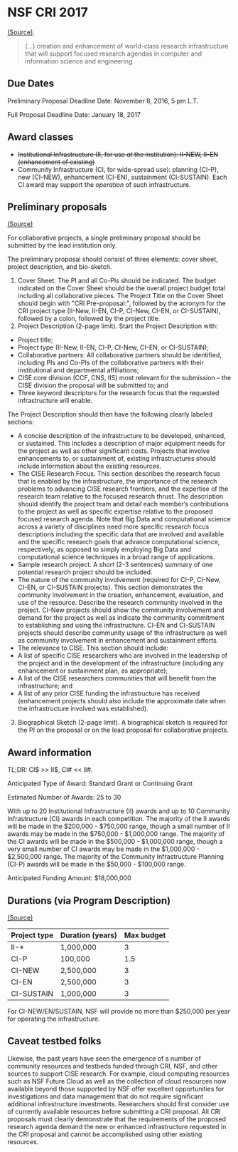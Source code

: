 # NSF CRI 2017
[(Source)](https://www.nsf.gov/funding/pgm_summ.jsp?pims_id=12810).

> (...) creation and enhancement of world-class research infrastructure that will support focused research agendas in computer and information science and engineering

## Due Dates

Preliminary Proposal Deadline Date: November 8, 2016, 5 pm L.T.

Full Proposal Deadline Date: January 18, 2017


## Award classes

* ~~Institutional Infrastructure (II, for use *at* the institution): II-NEW, II-EN (enhancement of existing)~~
* Community Infrastructure (CI, for wide-spread use): planning (CI-P), new (CI-NEW), enhancement (CI-EN), sustainment (CI-SUSTAIN). Each CI award may support the *operation* of such infrastructure.


## Preliminary proposals

[(Source)](https://www.nsf.gov/pubs/2015/nsf15590/nsf15590.htm#prep)

For collaborative projects, a single preliminary proposal should be submitted by the lead institution only.

The preliminary proposal should consist of three elements: cover sheet, project description, and bio-sketch.

1. Cover Sheet. The PI and all Co-PIs should be indicated. The budget indicated on the Cover Sheet should be the overall project budget total including all collaborative pieces. The Project Title on the Cover Sheet should begin with "CRI Pre-proposal:", followed by the acronym for the CRI project type (II-New, II-EN, CI-P, CI-New, CI-EN, or CI-SUSTAIN), followed by a colon, followed by the project title.
2. Project Description (2-page limit). Start the Project Description with:
 * Project title;
 * Project type (II-New, II-EN, CI-P, CI-New, CI-EN, or CI-SUSTAIN);
 * Collaborative partners: All collaborative partners should be identified, including PIs and Co-PIs of the collaborative partners with their institutional and departmental affiliations;
 * CISE core division (CCF, CNS, IIS) most relevant for the submission – the CISE division the proposal will be submitted to; and
 * Three keyword descriptors for the research focus that the requested infrastructure will enable.

The Project Description should then have the following clearly labeled sections:
* A concise description of the infrastructure to be developed, enhanced, or sustained. This includes a description of major equipment needs for the project as well as other significant costs. Projects that involve enhancements to, or sustainment of, existing infrastructures should include information about the existing resources.
* The CISE Research Focus. This section describes the research focus that is enabled by the infrastructure, the importance of the research problems to advancing CISE research frontiers, and the expertise of the research team relative to the focused research thrust. The description should identify the project team and detail each member’s contributions to the project as well as specific expertise relative to the proposed focused research agenda. Note that Big Data and computational science across a variety of disciplines need more specific research focus descriptions including the specific data that are involved and available and the specific research goals that advance computational science, respectively, as opposed to simply employing Big Data and computational science techniques in a broad range of applications.
* Sample research project. A short (2-3 sentences) summary of one potential research project should be included.
* The nature of the community involvement (required for CI-P, CI-New, CI-EN, or CI-SUSTAIN projects). This section demonstrates the community involvement in the creation, enhancement, evaluation, and use of the resource. Describe the research community involved in the project. CI-New projects should show the community involvement and demand for the project as well as indicate the community commitment to establishing and using the infrastructure. CI-EN and CI-SUSTAIN projects should describe community usage of the infrastructure as well as community involvement in enhancement and sustainment efforts.
* The relevance to CISE. This section should include:
 * A list of specific CISE researchers who are involved in the leadership of the project and in the development of the infrastructure (including any enhancement or sustainment plan, as appropriate);
 * A list of the CISE researchers communities that will benefit from the infrastructure; and
 * A list of any prior CISE funding the infrastructure has received (enhancement projects should also include the approximate date when the infrastructure involved was established).
3. Biographical Sketch (2-page limit). A biographical sketch is required for the PI on the proposal or on the lead proposal for collaborative projects.


## Award information

TL;DR: CI$ >> II$, CI# << II#.

Anticipated Type of Award: Standard Grant or Continuing Grant

Estimated Number of Awards: 25 to 30

With up to 20 Institutional Infrastructure (II) awards and up to 10 Community Infrastructure (CI) awards in each competition. The majority of the II awards will be made in the $200,000 - $750,000 range, though a small number of II awards may be made in the $750,000 - $1,000,000 range. The majority of the CI awards will be made in the $500,000 - $1,000,000 range, though a very small number of CI awards may be made in the $1,000,000 - $2,500,000 range. The majority of the Community Infrastructure Planning (CI-P) awards will be made in the $50,000 - $100,000 range.

Anticipated Funding Amount: $18,000,000


## Durations (via Program Description)
[(Source)](https://www.nsf.gov/pubs/2015/nsf15590/nsf15590.htm#pgm_desc_txt)

| Project type | Duration (years) | Max budget |
|---------|------|------------|
| II-*    | 1,000,000 | 3 |
| CI-P    |   100,000 | 1.5 |
| CI-NEW  | 2,500,000 | 3 |
| CI-EN   | 2,500,000 | 3 |
| CI-SUSTAIN | 1,000,000 | 3 |

For CI-NEW/EN/SUSTAIN, NSF will provide no more than $250,000 per year for operating the infrastructure.


## Caveat testbed folks

Likewise, the past years have seen the emergence of a number of community resources and testbeds funded through CRI, NSF, and other sources to support CISE research. For example, cloud computing resources such as NSF Future Cloud as well as the collection of cloud resources now available beyond those supported by NSF offer excellent opportunities for investigations and data management that do not require significant additional infrastructure investments. Researchers should first consider use of currently available resources before submitting a CRI proposal. All CRI proposals must clearly demonstrate that the requirements of the proposed research agenda demand the new or enhanced infrastructure requested in the CRI proposal and cannot be accomplished using other existing resources. 

